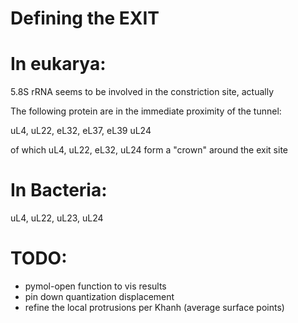 # Defining the EXIT

# In eukarya:

5.8S rRNA seems to be involved in the constriction site, actually

The following protein are in the immediate proximity of the tunnel:

uL4, uL22, 
eL32, eL37, eL39
uL24

of which uL4, uL22, eL32, uL24 form a "crown" around the exit site

# In Bacteria:

uL4, uL22, uL23, uL24


# TODO:

- pymol-open function to vis results
- pin down quantization displacement
- refine the local protrusions per Khanh (average surface points)